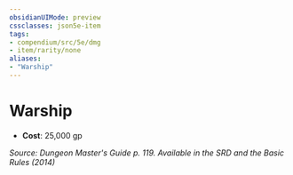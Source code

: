 ```yaml
---
obsidianUIMode: preview
cssclasses: json5e-item
tags:
- compendium/src/5e/dmg
- item/rarity/none
aliases: 
- "Warship"
---
```

# Warship


- **Cost**: 25,000 gp

*Source: Dungeon Master's Guide p. 119. Available in the <span title='Systems Reference Document (5.1)'>SRD</span> and the Basic Rules (2014)*